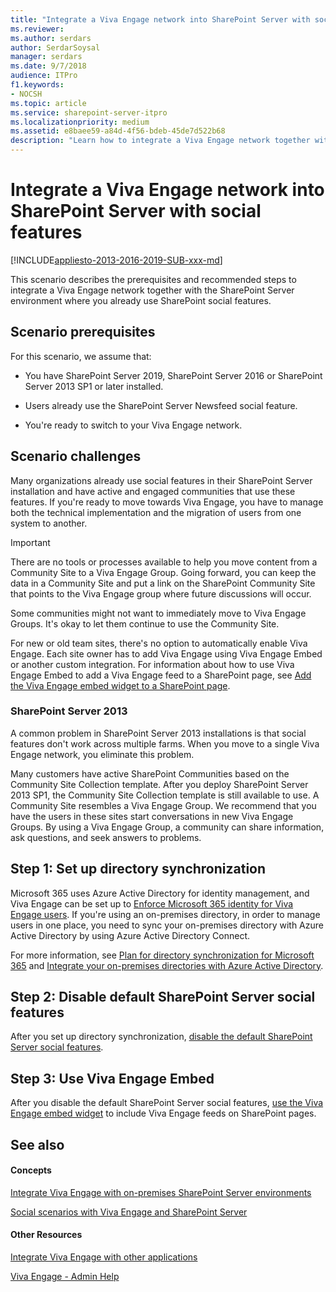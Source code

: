 ```yaml
---
title: "Integrate a Viva Engage network into SharePoint Server with social features"
ms.reviewer: 
ms.author: serdars
author: SerdarSoysal
manager: serdars
ms.date: 9/7/2018
audience: ITPro
f1.keywords:
- NOCSH
ms.topic: article
ms.service: sharepoint-server-itpro
ms.localizationpriority: medium
ms.assetid: e8baee59-a84d-4f56-bdeb-45de7d522b68
description: "Learn how to integrate a Viva Engage network together with the SharePoint Server environment where you already use SharePoint social features."
---
```


# Integrate a Viva Engage network into SharePoint Server with social features

[!INCLUDE[appliesto-2013-2016-2019-SUB-xxx-md](../includes/appliesto-2013-2016-2019-SUB-xxx-md.md)] 
  
This scenario describes the prerequisites and recommended steps to integrate a Viva Engage network together with the SharePoint Server environment where you already use SharePoint social features.
  
## Scenario prerequisites

For this scenario, we assume that:
  
- You have SharePoint Server 2019, SharePoint Server 2016 or SharePoint Server 2013 SP1 or later installed.
    
- Users already use the SharePoint Server Newsfeed social feature.
    
- You're ready to switch to your Viva Engage network.
    
## Scenario challenges

Many organizations already use social features in their SharePoint Server installation and have active and engaged communities that use these features. If you're ready to move towards Viva Engage, you have to manage both the technical implementation and the migration of users from one system to another.
  

  
> [!IMPORTANT]
> There are no tools or processes available to help you move content from a Community Site to a Viva Engage Group. Going forward, you can keep the data in a Community Site and put a link on the SharePoint Community Site that points to the Viva Engage group where future discussions will occur. 
  
Some communities might not want to immediately move to Viva Engage Groups. It's okay to let them continue to use the Community Site.
  
For new or old team sites, there's no option to automatically enable Viva Engage. Each site owner has to add Viva Engage using Viva Engage Embed or another custom integration. For information about how to use Viva Engage Embed to add a Viva Engage feed to a SharePoint page, see [Add the Viva Engage embed widget to a SharePoint page](add-the-viva-engage-embed-widget-to-a-sharepoint-page.md).
  
### SharePoint Server 2013

A common problem in SharePoint Server 2013 installations is that social features don't work across multiple farms. When you move to a single Viva Engage network, you eliminate this problem.
  
Many customers have active SharePoint Communities based on the Community Site Collection template. After you deploy SharePoint Server 2013 SP1, the Community Site Collection template is still available to use. A Community Site resembles a Viva Engage Group. We recommend that you have the users in these sites start conversations in new Viva Engage Groups. By using a Viva Engage Group, a community can share information, ask questions, and seek answers to problems.

## Step 1: Set up directory synchronization

Microsoft 365 uses Azure Active Directory for identity management, and Viva Engage can be set up to [Enforce Microsoft 365 identity for Viva Engage users](/viva/engage/configure-your-viva-engage-network/enforce-office-365-identity). If you're using an on-premises directory, in order to manage users in one place, you need to sync your on-premises directory with Azure Active Directory by using Azure Active Directory Connect. 
  
For more information, see [Plan for directory synchronization for Microsoft 365](/microsoft-365/enterprise/plan-for-directory-synchronization) and [Integrate your on-premises directories with Azure Active Directory](/azure/active-directory/hybrid/whatis-hybrid-identity).
  
## Step 2: Disable default SharePoint Server social features

After you set up directory synchronization, [disable the default SharePoint Server social features](hide-sharepoint-server-social-features.md).
  
## Step 3: Use Viva Engage Embed

After you disable the default SharePoint Server social features, [use the Viva Engage embed widget](add-the-viva-engage-embed-widget-to-a-sharepoint-page.md) to include Viva Engage feeds on SharePoint pages. 
  
## See also

#### Concepts

[Integrate Viva Engage with on-premises SharePoint Server environments](integrate-viva-engage-with-on-premises-sharepoint-server-environments.md)
  
[Social scenarios with Viva Engage and SharePoint Server](social-scenarios-with-viva-engage-and-sharepoint-server.md)
#### Other Resources

[Integrate Viva Engage with other applications](/viva/engage/integrate-viva-engage-with-other-apps/integrate-with-other-applications)

[Viva Engage - Admin Help](/viva/engage/viva-engage-landing-page)